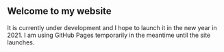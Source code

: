 ## Welcome to my website
It is currently under development and I hope to launch it in the new year in 2021. I am using GitHub Pages temporarily in the meantime until the site launches.
